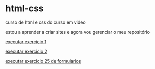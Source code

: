 # html-css
 curso de html e css do curso em video

estou a aprender a criar sites e agora vou gerenciar o meu repositório

<a href="https://ricardocn99.github.io/html-css/exercicios/ex.001/"> executar exercicio 1 <a>


<a href="https://ricardocn99.github.io/html-css/exercicios/ex.002/"> executar exercicio 2<a>

<a href="https://ricardocn99.github.io/html-css/exercicios/ex.025/form003.html/"> executar exercicio 25 de formularios </a>